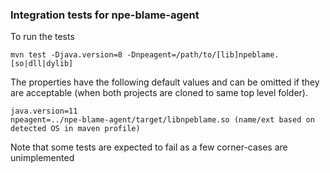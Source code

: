 ### Integration tests for npe-blame-agent

To run the tests
```
mvn test -Djava.version=8 -Dnpeagent=/path/to/[lib]npeblame.[so|dll|dylib]
```

The properties have the following default values and can be omitted if they are acceptable (when both projects are cloned to same top level folder).
```
java.version=11
npeagent=../npe-blame-agent/target/libnpeblame.so (name/ext based on detected OS in maven profile)
```

Note that some tests are expected to fail as a few corner-cases are unimplemented